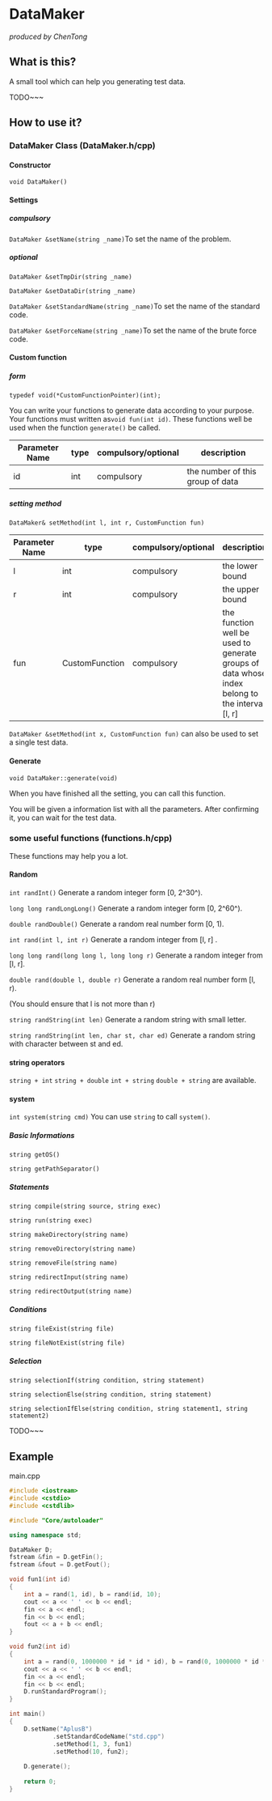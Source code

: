 # DataMaker

*produced by ChenTong*


## What is this?

A small tool which can help you generating test data.

TODO~~~

## How to use it?

### DataMaker Class (DataMaker.h/cpp)

#### Constructor

`void DataMaker()`



#### Settings

##### compulsory

`DataMaker &setName(string _name)`To set the name of the problem.



##### optional

`DataMaker &setTmpDir(string _name)`

`DataMaker &setDataDir(string _name)`



`DataMaker &setStandardName(string _name)`To set the name of the standard code.

`DataMaker &setForceName(string _name)`To set the name of the brute force code.



#### Custom function

##### form

 `typedef void(*CustomFunctionPointer)(int);`

You can write your functions to generate data according to your purpose. Your functions must written as`void fun(int id)`. These functions well be used when the function `generate()` be called.

| Parameter Name | type | compulsory/optional | description                      |
| -------------- | ---- | ------------------- | -------------------------------- |
| id             | int  | compulsory          | the number of this group of data |



##### setting method

`DataMaker& setMethod(int l, int r, CustomFunction fun)`

| Parameter Name | type           | compulsory/optional | description                              |
| -------------- | -------------- | ------------------- | ---------------------------------------- |
| l              | int            | compulsory          | the lower bound                          |
| r              | int            | compulsory          | the upper bound                          |
| fun            | CustomFunction | compulsory          | the function well be used to generate groups of data whose index belong to the interval [l, r] |

`DataMaker &setMethod(int x, CustomFunction fun)` can also be used to set a single test data.



#### Generate

`void DataMaker::generate(void)` 

When you have finished all the setting, you can call this function.

You will be given a information list with all the parameters. After confirming it, you can wait for the test data.



### some useful functions (functions.h/cpp)

These functions may help you a lot.

#### Random

`int randInt()` Generate a random integer form [0, 2^30^).

`long long randLongLong()` Generate a random integer form [0, 2^60^).

`double randDouble()` Generate a random real number form [0, 1).



`int rand(int l, int r)` Generate a random integer from [l, r] . 

`long long rand(long long l, long long r)` Generate a random integer from [l, r]. 

`double rand(double l, double r)` Generate a random real number form [l, r).

(You should ensure that l is not more than r)



`string randString(int len)` Generate a random string with small letter.

`string randString(int len, char st, char ed)` Generate a random string with character between st and ed.



#### string operators

`string + int` `string + double` `int + string` `double + string` are available.



#### system

`int system(string cmd)` You can use `string` to call `system()`.

##### Basic Informations

`string getOS()`

`string getPathSeparator()`



##### Statements

`string compile(string source, string exec)`

`string run(string exec)`

`string makeDirectory(string name)`

`string removeDirectory(string name)`

`string removeFile(string name)`

`string redirectInput(string name)`

`string redirectOutput(string name)`



##### Conditions

`string fileExist(string file)`

`string fileNotExist(string file)`



##### Selection

`string selectionIf(string condition, string statement)`

`string selectionElse(string condition, string statement)`

`string selectionIfElse(string condition, string statement1, string statement2)`



TODO~~~


## Example

main.cpp
```c++
#include <iostream>
#include <cstdio>
#include <cstdlib>

#include "Core/autoloader"

using namespace std;

DataMaker D;
fstream &fin = D.getFin();
fstream &fout = D.getFout();

void fun1(int id)
{
	int a = rand(1, id), b = rand(id, 10);
	cout << a << ' ' << b << endl;
	fin << a << endl;
	fin << b << endl;
	fout << a + b << endl;
}

void fun2(int id)
{
	int a = rand(0, 1000000 * id * id * id), b = rand(0, 1000000 * id * id * id);
	cout << a << ' ' << b << endl;
	fin << a << endl;
	fin << b << endl;
	D.runStandardProgram();
}

int main()
{
	D.setName("AplusB")
			.setStandardCodeName("std.cpp")
			.setMethod(1, 3, fun1)
			.setMethod(10, fun2);
	
	D.generate();
	
	return 0;
}

```
